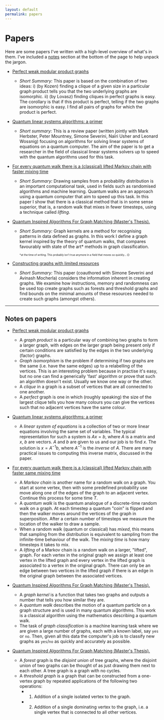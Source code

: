 ```yaml
---
layout: default
permalink: papers
---
```


Papers
======

Here are some papers I've written with a high-level overview of what's in them. I've included a [notes](#notes) section at the bottom of the page to help unpack the jargon.

- [Perfect weak modular product graphs](https://scirate.com/arxiv/1809.09939)
    - *Short Summary:* This paper is based on the combination of two ideas: i) (by Kozen) finding a clique of a given size in a particular graph product tells you that the two underlying graphs are isomorphic. ii) (by Lovasz) finding cliques in perfect graphs is easy. The corollary is that if this product is perfect, telling if the two graphs are isomorphic is easy. I find all pairs of graphs for which the product is perfect.

- [Quantum linear systems algorithms: a primer](https://scirate.com/arxiv/1802.08227)
    - *Short summary:* This is a review paper (written jointly with Mark Herbster, Peter Mountney, Simone Severini, Naïri Usher and Leonard Wossnig) focusing on algorithms for solving linear systems of equations on a quantum computer. The aim of the paper is to get a researcher in the field of classical linear systems solvers up to speed with the quantum algorithms used for this task.

- [For every quantum walk there is a (classical) lifted Markov chain with faster mixing time](https://scirate.com/arxiv/1712.02318)
    - *Short Summary:* Drawing samples from a probability distribution is an important computational task, used in fields such as randomised algorithms and machine learning. Quantum walks are an approach using a quantum computer that aim to speed up this task. In this paper I show that there is a classical method that is in some sense superior, that is, a random walk that mixes in fewer timesteps, using a technique called _lifting_.    

- [Quantum Inspired Algorithms For Graph Matching (Master's Thesis).](https://github.com/ddervs/ddervs.github.io/raw/master/assets/pdfs/GraphKernels.pdf)
    - *Short Summary:* Graph kernels are a method for recognising patterns in data defined as graphs. In this work I define a graph kernel inspired by the theory of quantum walks, that compares favourably with state of the art* methods in graph classification.
    
        <sub style="font-size:60%">\*at the time of writing. This probably isn't true anymore in a field that moves so quickly... 😕</sub>

- [Constructing graphs with limited resources](https://scirate.com/arxiv/1802.09844)
    - *Short Summary:* This paper (coauthored with Simone Severini and Avinash Mocherla) considers the information inherent in creating graphs. We examine how instructions, memory and randomness can be used top create graphs such as forests and threshold graphs and find bounds on the minimal amounts of these resources needed to create such graphs (amongst others). 
 
 ----
 <a name="notes"></a>
 ## Notes on papers

 - [Perfect weak modular product graphs](https://scirate.com/arxiv/1809.09939)
     - A *graph product* is a particular way of combining two graphs to form a larger graph, with edges on the larger graph being present only if certain conditions are satisfied by the edges in the two underlying (factor) graphs.
     - *Graph isomorphism* is the problem if determining if two graphs are the same (i.e. have the same edges) up to a relabelling of the vertices. This is an interesting problem because in practise it's easy, but no one can find a generically 'fast' algorithm or prove that such an algorithm doesn't exist. Usually we know one way or the other.
     - A *clique* in a graph is a subset of vertices that are all connected to one another.
     - A *perfect* graph is one in which (roughly speaking) the size of the largest clique tells you how many colours you can give the vertices such that no adjacent vertices have the same colour.

 - [Quantum linear systems algorithms: a primer](https://scirate.com/arxiv/1802.08227)
     - A *linear system of equations* is a collection of two or more linear equations involving the same set of variables. The typical representation for such a system is $A x = b$, where $A$ is a matrix and $x$, $b$ are vectors. $A$ and $b$ are given to us and our job is to find $x$. The solution is $x = A^{-1} b$, where $A^{-1}$ is the *inverse* of $A$. There are many practical issues to computing this inverse matrix, discussed in the paper.

 - [For every quantum walk there is a (classical) lifted Markov chain with faster same mixing time](https://scirate.com/arxiv/1712.02318)
     - A *Markov chain* is another name for a random walk on a graph. You start at some vertex, then with some predefined probability use move along one of the edges of the graph to an adjacent vertex. Continue this process for some time *T*.
     - A *quantum walk* is the quantum analogue of a discrete-time random walk on a graph. At each timestep a quantum "coin" is flipped and then the walker moves around the vertices of the graph in superposition. After a certain number of timesteps we measure the location of the walker to draw a sample.
     - When a random walk (quantum or classical) has *mixed*, this means that sampling from the distribution is equivalent to sampling from the infinite-time behaviour of the walk. The *mixing time* is how many timesteps it takes to mix.
     - A *lifting* of a Markov chain is a random walk on a larger, "lifted", graph. For each vertex in the original graph we assign at least one vertex in the lifted graph and every vertex in the lifted graph is associated to a vertex in the original graph. There can only be an edge between two vertices in the lifted graph if there is an edge in the original graph between the associated vertices.

 - [Quantum Inspired Algorithms For Graph Matching (Master's Thesis).](https://github.com/ddervs/ddervs.github.io/raw/master/assets/pdfs/GraphKernels.pdf)
     - A *graph kernel* is a function that takes two graphs and outputs a number that tells you how similar they are. 
     - A *quantum walk* describes the motion of a quantum particle on a graph structure and is used in many quantum algorithms. This work is a classical algorithm using the mathematics describing a quantum walk. 
     - The task of *graph classification* is a machine learning task where we are given a large number of graphs, each with a known label, say `yes` or `no`. Then, given all this data the computer's job is to classify new graphs as `yes`/`no` as quickly and accurately as possible.

- [Quantum Inspired Algorithms For Graph Matching (Master's Thesis).](https://github.com/ddervs/ddervs.github.io/raw/master/assets/pdfs/GraphKernels.pdf)
    - A *forest* graph is the *disjoint union* of tree graphs, where the disjoint union of two graphs can be thought of as just drawing them next to each other. A tree graph is a graph with no cycles.
    - A *threshold graph* is a graph that can be constructed from a one-vertex graph by repeated applications of the following two operations:
        - 1. Addition of a single isolated vertex to the graph.
        - 2. Addition of a single dominating vertex to the graph, i.e. a single vertex that is connected to all other vertices.